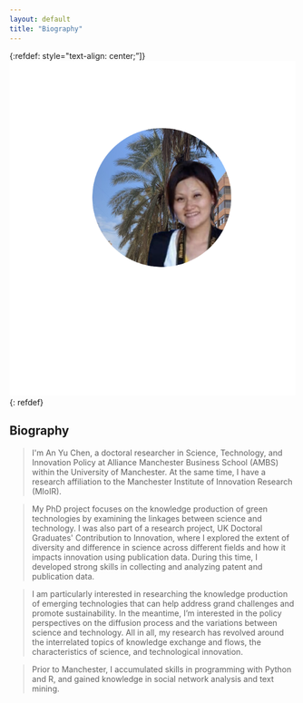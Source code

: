 ```yaml
---
layout: default
title: "Biography"
---
```


{:refdef: style="text-align: center;”]}
![title](/assets/ann.png)
 {: refdef}

## Biography
 
>I'm An Yu Chen, a doctoral researcher in Science, Technology, and Innovation Policy at Alliance Manchester Business School (AMBS) within the University of Manchester. At the same time, I have a research affiliation to the Manchester Institute of Innovation Research (MIoIR). 
 
>My PhD project focuses on the knowledge production of green technologies by examining the linkages between science and technology. I was also part of a research project, UK Doctoral Graduates' Contribution to Innovation, where I explored the extent of diversity and difference in science across different fields and how it impacts innovation using publication data. During this time, I developed strong skills in collecting and analyzing patent and publication data.
 
>I am particularly interested in researching the knowledge production of emerging technologies that can help address grand challenges and promote sustainability. In the meantime, I’m interested in the policy perspectives on the diffusion process and the variations between science and technology. All in all, my research has revolved around the interrelated topics of knowledge exchange and flows, the characteristics of science, and technological innovation.
 
>Prior to Manchester, I accumulated skills in programming with Python and R, and gained knowledge in social network analysis and text mining.
 

